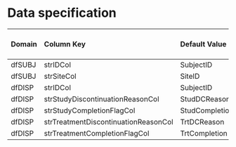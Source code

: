# Data specification

|**Domain** |**Column Key**                       |**Default Value** |**Required?** |**Accept NA/Empty Values?** |**Require Unique Values?** |
|:----------|:------------------------------------|:-----------------|:-------------|:---------------------------|:--------------------------|
|dfSUBJ     |strIDCol                             |SubjectID         |TRUE          |FALSE                       |TRUE                       |
|dfSUBJ     |strSiteCol                           |SiteID            |TRUE          |FALSE                       |FALSE                      |
|dfDISP     |strIDCol                             |SubjectID         |TRUE          |FALSE                       |FALSE                      |
|dfDISP     |strStudyDiscontinuationReasonCol     |StudDCReason      |TRUE          |TRUE                        |FALSE                      |
|dfDISP     |strStudyCompletionFlagCol            |StudCompletion    |TRUE          |TRUE                        |FALSE                      |
|dfDISP     |strTreatmentDiscontinuationReasonCol |TrtDCReason       |TRUE          |TRUE                        |FALSE                      |
|dfDISP     |strTreatmentCompletionFlagCol        |TrtCompletion     |TRUE          |TRUE                        |FALSE                      |
